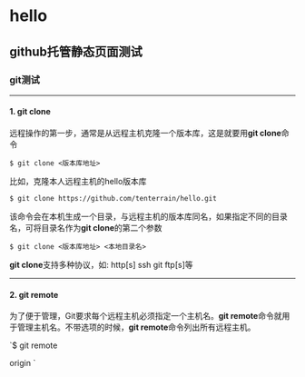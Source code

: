 # hello
## github托管静态页面测试
### git测试

***

#### 1. git clone

远程操作的第一步，通常是从远程主机克隆一个版本库，这是就要用**git clone**命令

`$ git clone <版本库地址>`

比如，克隆本人远程主机的hello版本库

`$ git clone https://github.com/tenterrain/hello.git`

该命令会在本机生成一个目录，与远程主机的版本库同名，如果指定不同的目录名，可将目录名作为**git 
clone**的第二个参数

`$ git clone <版本库地址> <本地目录名>`

**git clone**支持多种协议，如: http[s] ssh git ftp[s]等

***

#### 2. git remote

为了便于管理，Git要求每个远程主机必须指定一个主机名。**git remote**命令就用于管理主机名。不带选项的时候，**git remote**命令列出所有远程主机。

`$ git remote

 origin
`